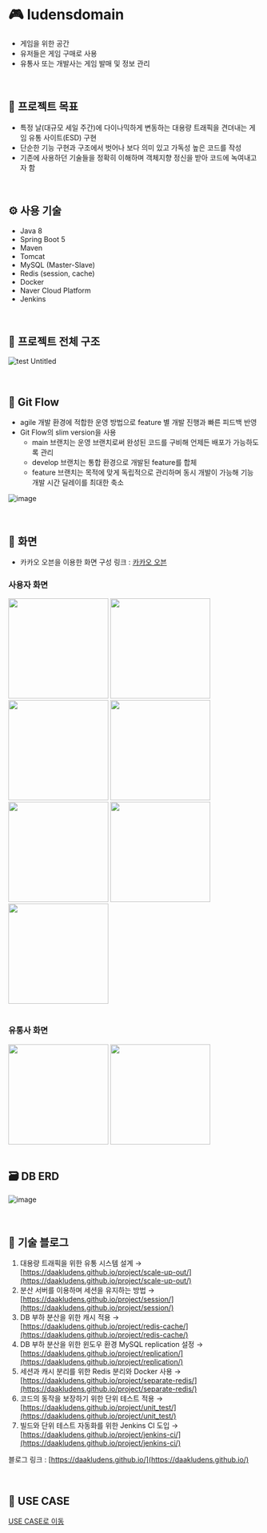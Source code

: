 # 🎮 ludensdomain
- 게임을 위한 공간
- 유저들은 게임 구매로 사용
- 유통사 또는 개발사는 게임 발매 및 정보 관리

<br>

## 📜 프로젝트 목표
- 특정 날(대규모 세일 주간)에 다이나믹하게 변동하는 대용량 트래픽을 견뎌내는 게임 유통 사이트(ESD) 구현
- 단순한 기능 구현과 구조에서 벗어나 보다 의미 있고 가독성 높은 코드를 작성
- 기존에 사용하던 기술들을 정확히 이해하며 객체지향 정신을 받아 코드에 녹여내고자 함

<br>

## ⚙ 사용 기술
- Java 8
- Spring Boot 5 
- Maven
- Tomcat
- MySQL (Master-Slave)
- Redis (session, cache)
- Docker
- Naver Cloud Platform
- Jenkins

<br>

## :milky_way: 프로젝트 전체 구조
![test  Untitled](https://user-images.githubusercontent.com/71559880/128583601-535cc084-1d82-42b9-9da3-4953a1e3da58.jpg)

<br>

## 🚄 Git Flow
- agile 개발 환경에 적합한 운영 방법으로 feature 별 개발 진행과 빠른 피드백 반영
- Git Flow의 slim version을 사용
  - main 브랜치는 운영 브랜치로써 완성된 코드를 구비해 언제든 배포가 가능하도록 관리
  - develop 브랜치는 통합 환경으로 개발된 feature를 합체
  - feature 브랜치는 목적에 맞게 독립적으로 관리하며 동시 개발이 가능해 기능 개발 시간 딜레이를 최대한 축소

![image](https://user-images.githubusercontent.com/71559880/119597612-60f59100-be1c-11eb-86b3-fdd6f47b97b0.png)

<br>

## 📱 화면
- 카카오 오븐을 이용한 화면 구성
링크 : [카카오 오븐](https://ovenapp.io/project/aiaaov0xDr9DgzqKn2hFKsUoEjdvJYDt#ERlTJ)

### 사용자 화면
<div>
  <img width=200, src="https://user-images.githubusercontent.com/71559880/97028473-26cac500-1597-11eb-9976-bd1979d3f6fc.jpg">
  <img width="200" src="https://user-images.githubusercontent.com/71559880/97028891-ae183880-1597-11eb-9624-68fcdea37c99.jpg">
  <img width="200" src="https://user-images.githubusercontent.com/71559880/97028937-b83a3700-1597-11eb-9e82-ea3eadddf74d.jpg">
  <img width="200" src="https://user-images.githubusercontent.com/71559880/97028985-c2f4cc00-1597-11eb-9618-6a5ef363a431.jpg">
</div>
<div>
  <img width="200" src="https://user-images.githubusercontent.com/71559880/97029028-ce47f780-1597-11eb-8432-5cb4c7ba1352.jpg">
  <img width="200" src="https://user-images.githubusercontent.com/71559880/97029059-d738c900-1597-11eb-8372-2efba5950caa.jpg">
  <img width="200" src="https://user-images.githubusercontent.com/71559880/97029082-de5fd700-1597-11eb-8f29-a6e0635724b2.jpg">
</div>

<br>

### 유통사 화면
<div>
  <img width="200" src="https://user-images.githubusercontent.com/71559880/97029114-ec155c80-1597-11eb-9a5b-d9de80f2199d.jpg">
  <img width="200" src="https://user-images.githubusercontent.com/71559880/97029139-f59ec480-1597-11eb-921b-c1171a0f5047.jpg">
</div>

<br>

## 🗃 DB ERD
![image](https://user-images.githubusercontent.com/71559880/111853344-fd537100-895d-11eb-8539-f7513fd5738c.png)

<br>

## 📝 기술 블로그
1. 대용량 트래픽을 위한 유통 시스템 설계 → [https://daakludens.github.io/project/scale-up-out/](https://daakludens.github.io/project/scale-up-out/)
2. 분산 서버를 이용하며 세션을 유지하는 방법 → [https://daakludens.github.io/project/session/](https://daakludens.github.io/project/session/)
3. DB 부하 분산을 위한 캐시 적용 → [https://daakludens.github.io/project/redis-cache/](https://daakludens.github.io/project/redis-cache/)
4. DB 부하 분산을 위한 윈도우 환경 MySQL replication 설정 → [https://daakludens.github.io/project/replication/](https://daakludens.github.io/project/replication/)
5. 세션과 캐시 분리를 위한 Redis 분리와 Docker 사용 → [https://daakludens.github.io/project/separate-redis/](https://daakludens.github.io/project/separate-redis/)
6. 코드의 동작을 보장하기 위한 단위 테스트 적용 → [https://daakludens.github.io/project/unit_test/](https://daakludens.github.io/project/unit_test/)
7. 빌드와 단위 테스트 자동화를 위한 Jenkins CI 도입 → [https://daakludens.github.io/project/jenkins-ci/](https://daakludens.github.io/project/jenkins-ci/)

블로그 링크 : [https://daakludens.github.io/](https://daakludens.github.io/)

<br>

## 💽 USE CASE

[USE CASE로 이동](https://github.com/f-lab-edu/ludensdomain.wiki.git)

